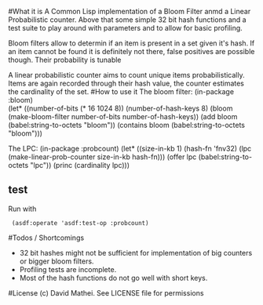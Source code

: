 #What it is
A Common Lisp implementation of a Bloom Filter anmd a Linear Probabilistic counter. 
Above that some simple 32 bit hash functions and a test suite to play around with 
parameters and to allow for basic profiling.

Bloom filters allow to determin if an item is present in a set given it's hash. 
If an item cannot be found it is definitely not there, false positives are possible though.
Their probability is tunable 

A linear probabilistic counter aims to count unique items probabilistically. 
Items are again recorded through their hash value, the counter estimates the cardinality of the set.
#How to use it
The bloom filter:
      (in-package :bloom)  
      (let* ((number-of-bits (* 16 1024 8))
             (number-of-hash-keys 8)
             (bloom (make-bloom-filter number-of-bits number-of-hash-keys))
        (add bloom (babel:string-to-octets "bloom"))
        (contains bloom (babel:string-to-octets "bloom")))
        
The LPC:
     (in-package :probcount)
     (let* ((size-in-kb 1)
            (hash-fn 'fnv32)
            (lpc (make-linear-prob-counter size-in-kb hash-fn)))
        (offer lpc (babel:string-to-octets "lpc"))
        (princ (cardinality lpc)))
    

## test
Run with 

     (asdf:operate 'asdf:test-op :probcount)

#Todos / Shortcomings
* 32 bit hashes might not be sufficient for implementation of big counters or bigger bloom filters.
* Profiling tests are incomplete.
* Most of the hash functions do not go well with short keys.

#License
(c) David Mathei.  See LICENSE file for permissions
